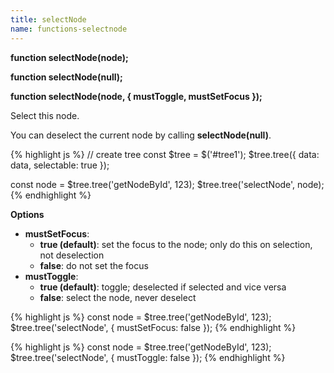 ```yaml
---
title: selectNode
name: functions-selectnode
---
```


**function selectNode(node);**

**function selectNode(null);**

**function selectNode(node, { mustToggle, mustSetFocus });**

Select this node.

You can deselect the current node by calling **selectNode(null)**.

{% highlight js %}
// create tree
const $tree = $('#tree1');
$tree.tree({
data: data,
selectable: true
});

const node = $tree.tree('getNodeById', 123);
$tree.tree('selectNode', node);
{% endhighlight %}

**Options**

-   **mustSetFocus**:
    -   **true (default)**: set the focus to the node; only do this on selection, not deselection
    -   **false**: do not set the focus
-   **mustToggle**:
    -   **true (default)**: toggle; deselected if selected and vice versa
    -   **false**: select the node, never deselect

{% highlight js %}
const node = $tree.tree('getNodeById', 123);
$tree.tree('selectNode', { mustSetFocus: false });
{% endhighlight %}

{% highlight js %}
const node = $tree.tree('getNodeById', 123);
$tree.tree('selectNode', { mustToggle: false });
{% endhighlight %}
